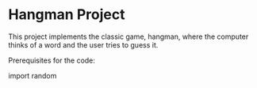 # Hangman Project

This project implements the classic game, hangman, where the computer thinks of a word and the user tries to guess it. 

Prerequisites for the code:

import random 




